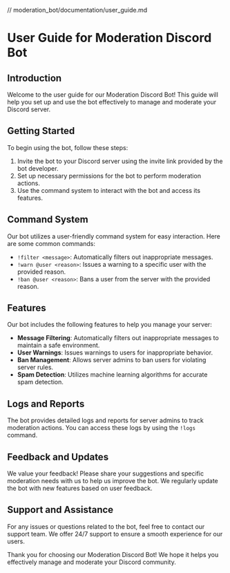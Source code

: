 // moderation_bot/documentation/user_guide.md

# User Guide for Moderation Discord Bot

## Introduction
Welcome to the user guide for our Moderation Discord Bot! This guide will help you set up and use the bot effectively to manage and moderate your Discord server.

## Getting Started
To begin using the bot, follow these steps:
1. Invite the bot to your Discord server using the invite link provided by the bot developer.
2. Set up necessary permissions for the bot to perform moderation actions.
3. Use the command system to interact with the bot and access its features.

## Command System
Our bot utilizes a user-friendly command system for easy interaction. Here are some common commands:
- `!filter <message>`: Automatically filters out inappropriate messages.
- `!warn @user <reason>`: Issues a warning to a specific user with the provided reason.
- `!ban @user <reason>`: Bans a user from the server with the provided reason.

## Features
Our bot includes the following features to help you manage your server:
- **Message Filtering**: Automatically filters out inappropriate messages to maintain a safe environment.
- **User Warnings**: Issues warnings to users for inappropriate behavior.
- **Ban Management**: Allows server admins to ban users for violating server rules.
- **Spam Detection**: Utilizes machine learning algorithms for accurate spam detection.

## Logs and Reports
The bot provides detailed logs and reports for server admins to track moderation actions. You can access these logs by using the `!logs` command.

## Feedback and Updates
We value your feedback! Please share your suggestions and specific moderation needs with us to help us improve the bot. We regularly update the bot with new features based on user feedback.

## Support and Assistance
For any issues or questions related to the bot, feel free to contact our support team. We offer 24/7 support to ensure a smooth experience for our users.

Thank you for choosing our Moderation Discord Bot! We hope it helps you effectively manage and moderate your Discord community.